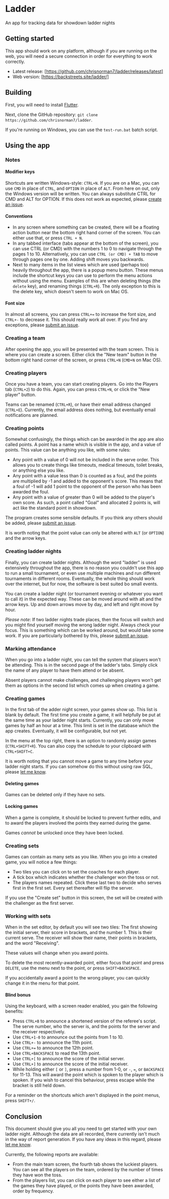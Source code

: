 # Ladder

An app for tracking data for showdown ladder nights

## Getting started

This app should work on any platform, although if you are running on the web, you will need a secure connection in order for everything to work correctly.

- Latest release: [https://github.com/chrisnorman7/ladder/releases/latest]
- Web version: [https://backstreets.site/ladder/]

## Building

First, you will need to install [Flutter](https://flutter.dev/).

Next, clone the GitHub repository: `git clone https://github.com/chrisnorman7/ladder`.

If you're running on Windows, you can use the `test-run.bat` batch script.

## Using the app

### Notes

#### Modifier keys

Shortcuts are written Windows-style: `CTRL+N`. If you are on a Mac, you can use `CMD` in place of `CTRL`, and `OPTION` in place of `ALT`. From here on out, only the Windows version will be written. You can always substitute CTRL for CMD and ALT for OPTION. If this does not work as expected, please [create an issue](https://github.com/chrisnorman7/ladder/issues/new).

#### Conventions

- In any screen where something can be created, there will be a floating action button near the bottom right hand corner of the screen. You can either use that, or press `CTRL + N`.
- In any tabbed interface (tabs appear at the bottom of the screen), you can use CTRL (or CMD) with the numbers 1 to 0 to navigate through the pages 1 to 10. Alternatively, you can use `CTRL (or CMD) + TAB` to move through pages one by one. Adding shift moves you backwards.
- Next to many items in the list views which are used (perhaps too) heavily throughout the app, there is a popup menu button. These menus include the shortcut keys you can use to perform the menu actions without using the menu. Examples of this are when deleting things (the `delete` key), and renaming things (`CTRL+R`). The only exception to this is the delete key, which doesn't seem to work on Mac OS.

#### Font size

In almost all screens, you can press `CTRL+=` to increase the font size, and `CTRL+-` to decrease it. This should really work all over. If you find any exceptions, please [submit an issue](https://github.com/chrisnorman7/ladder/issues/new).

### Creating a team

After opening the app, you will be presented with the team screen. This is where you can create a screen. Either click the "New team" button in the bottom right hand corner of the screen, or press `CTRL+N` (`CMD+N` on Mac OS).

### Creating players

Once you have a team, you can start creating players. Go into the Players tab (`CTRL+2`) to do this. Again, you can press `CTRL+N`, or click the "New player" button.

Teams can be renamed (`CTRL+R`), or have their email address changed (`CTRL+E`). Currently, the email address does nothing, but eventually email notifications are planned.

### Creating points

Somewhat confusingly, the things which can be awarded in the app are also called points. A point has a name which is visible in the app, and a value of points. This value can be anything you like, with some rules:

- Any point with a value of 0 will not be included in the serve order. This allows you to create things like timeouts, medical timeouts, toilet breaks, or anything else you like.
- Any point with a value less than 0 is counted as a foul, and the points are multiplied by -1 and added to the opponent's score. This means that a foul of -1 will add 1 point to the opponent of the person who has been awarded the foul.
- Any point with a value of greater than 0 will be added to the player's own score. As such, a point called "Goal" and allocated 2 points is, will act like the standard point in showdown.

The program creates some sensible defaults. If you think any others should be added, please [submit an issue](https://github.com/chrisnorman7/ladder/issues/new).

It is worth noting that the point value can only be altered with `ALT` (or `OPTION`) and the arrow keys.

### Creating ladder nights

Finally, you can create ladder nights. Although the word "ladder" is used extensively throughout the app, there is no reason you couldn't use this app to run a small tournament, or even use multiple machines and run different tournaments in different rooms. Eventually, the whole thing should work over the internet, but for now, the software is best suited bo small events.

You can create a ladder night (or tournament evening or whatever you want to call it) in the expected way. These can be moved around with alt and the arrow keys. Up and down arrows move by day, and left and right move by hour.

*Please note*: If two ladder nights trade places, then the focus will switch and you might find yourself moving the wrong ladder night. Always check your focus. This is something which can be worked around, but would take some work. If you are particularly bothered by this, please [submit an issue](https://github.com/chrisnorman7/ladder/issues/new).

### Marking attendance

When you go into a ladder night, you can tell the system that players won't be attending. This is in the second page of the ladder's tabs. Simply click the name of any player to have them attend or be absent.

Absent players cannot make challenges, and challenging players won't get them as options in the second list which comes up when creating a game.

### Creating games

In the first tab of the adder night screen, your games show up. This list is blank by default. The first time you create a game, it will helpfully be put at the same time as your ladder night starts. Currently, you can only move games by half an hour at a time. This limit is set in the database which the app creates. Eventually, it will be configurable, but not yet.

In the menu at the top right, there is an option to randomly assign games (`CTRL+SHIFT+R`). You can also copy the schedule to your clipboard with `CTRL+SHIFT+C`.

It is worth noting that you cannot move a game to any time before your ladder night starts. If you can somehow do this without using raw SQL, please [let me know](https://github.com/chrisnorman7/ladder/issues/new).

#### Deleting games

Games can be deleted only if they have no sets.

#### Locking games

When a game is complete, it should be locked to prevent further edits, and to award the players involved the points they earned during the game.

Games *cannot* be unlocked once they have been locked.

### Creating sets

Games can contain as many sets as you like. When you go into a created game, you will notice a few things:

- Two tiles you can click on to set the coaches for each player.
- A tick box which indicates whether the challenger won the toss or not.
- The players names repeated. Click these last two to decide who serves first in the first set. Every set thereafter will flip the server.

If you use the "Create set" button in this screen, the set will be created with the challenger as the first server.

### Working with sets

When in the set editor, by default you will see two tiles: The first showing the initial server, their score in brackets, and the number 1. This is their current serve. The receiver will show their name, their points in brackets, and the word "Receiving".

These values will change when you award points.

To delete the most recently-awarded point, either focus that point and press `DELETE`, use the menu next to the point, or press `SHIFT+BACKSPACE`.

If you accidentally award a point to the wrong player, you can quickly change it in the menu for that point.

#### Blind bonus

Using the keyboard, with a screen reader enabled, you gain the following benefits:

- Press `CTRL+B` to announce a shortened version of the referee's script. The serve number, who the server is, and the points for the server and the receiver respectively.
- Use `CTRL+1-0` to announce out the points from 1 to 10.
- Use `CTRL+-` to announce the 11th point.
- Use `CTRL+=` to announce the 12th point.
- Use `CTRL+BACKSPACE` to read the 13th point.
- Use `CTRL+[` to announce the score of the initial server.
- Use `CTRL+]` to announce the score of the initial receiver.
- While holding either `[` or `]`, press a number from 1-0, or `-`, `=`, or `BACKSPACE` for 11-13. This will award the point which is spoken to the player which is spoken. If you wish to cancel this behaviour, press escape while the bracket is still held down.

For a reminder on the shortcuts which aren't displayed in the point menus, press `SHIFT+/`.

## Conclusion

This document should give you all you need to get started with your own ladder night. Although the data are all recorded, there currently isn't much in the way of report generation. If you have any ideas in this regard, please [let me know](https://github.com/chrisnorman7/ladder/issues/new).

Currently, the following reports are available:

- From the main team screen, the fourth tab shows the luckiest players. You can see all the players on the team, ordered by the number of times they have won the toss.
- From the players list, you can click on each player to see either a list of the games they have played, or the points they have been awarded, order by frequency.

